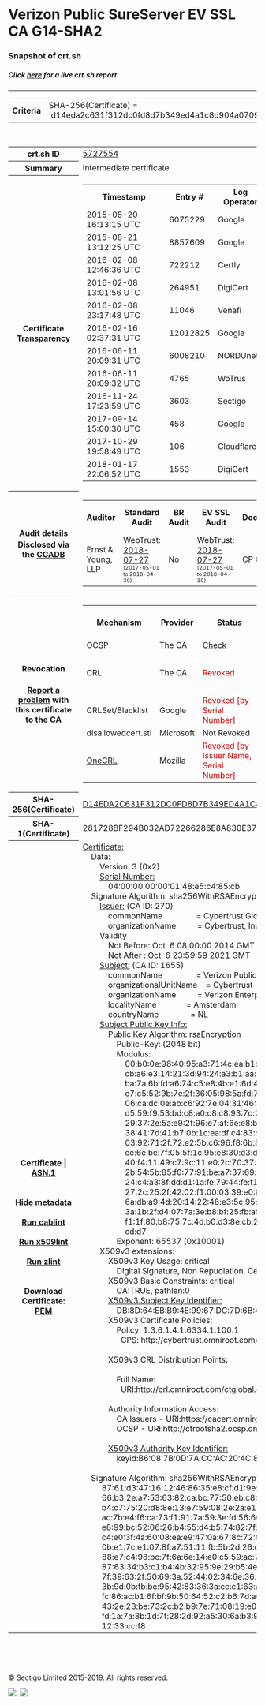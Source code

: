# Verizon Public SureServer EV SSL CA G14-SHA2
### Snapshot of crt.sh
##### Click [here](https://crt.sh/?q=D14EDA2C631F312DC0FD8D7B349ED4A1C8D904A070992D84D33DBFBB14621C42) for a live crt.sh report

---
<!DOCTYPE HTML PUBLIC "-//W3C//DTD HTML 4.0 Transitional//EN">
<HTML>

<BODY>

<TABLE>
  <TR>
    <TH class="outer">Criteria</TH>
    <TD class="outer">SHA-256(Certificate) = 'd14eda2c631f312dc0fd8d7b349ed4a1c8d904a070992d84d33dbfbb14621c42'</TD>
  </TR>
</TABLE>
<BR>
<TABLE>
  <TR>
    <TH class="outer">crt.sh ID</TH>
    <TD class="outer"><A href="?id=5727554">5727554</A></TD>
  </TR>
  <TR>
    <TH class="outer">Summary</TH>
    <TD class="outer">Intermediate certificate</TD>
  </TR>
  <TR>
    <TH class="outer">Certificate<BR>Transparency</TH>
    <TD class="outer">
<TABLE class="options" style="margin-left:0px">
  <TR>
    <TH>Timestamp</TH>
    <TH>Entry #</TH>
    <TH>Log Operator</TH>
    <TH>Log URL</TH>
  </TR>
  <TR>
    <TD>2015-08-20&nbsp; <FONT class="small">16:13:15 UTC</FONT></TD>
    <TD>6075229</TD>
    <TD>Google</TD>
    <TD>https://ct.googleapis.com/rocketeer</TD>
  </TR>
  <TR>
    <TD>2015-08-21&nbsp; <FONT class="small">13:12:25 UTC</FONT></TD>
    <TD>8857609</TD>
    <TD>Google</TD>
    <TD>https://ct.googleapis.com/pilot</TD>
  </TR>
  <TR>
    <TD>2016-02-08&nbsp; <FONT class="small">12:46:36 UTC</FONT></TD>
    <TD>722212</TD>
    <TD>Certly</TD>
    <TD>https://log.certly.io</TD>
  </TR>
  <TR>
    <TD>2016-02-08&nbsp; <FONT class="small">13:01:56 UTC</FONT></TD>
    <TD>264951</TD>
    <TD>DigiCert</TD>
    <TD>https://ct1.digicert-ct.com/log</TD>
  </TR>
  <TR>
    <TD>2016-02-08&nbsp; <FONT class="small">23:17:48 UTC</FONT></TD>
    <TD>11046</TD>
    <TD>Venafi</TD>
    <TD>https://ctlog.api.venafi.com</TD>
  </TR>
  <TR>
    <TD>2016-02-16&nbsp; <FONT class="small">02:37:31 UTC</FONT></TD>
    <TD>12012825</TD>
    <TD>Google</TD>
    <TD>https://ct.googleapis.com/aviator</TD>
  </TR>
  <TR>
    <TD>2016-06-11&nbsp; <FONT class="small">20:09:31 UTC</FONT></TD>
    <TD>6008210</TD>
    <TD>NORDUnet</TD>
    <TD>https://plausible.ct.nordu.net</TD>
  </TR>
  <TR>
    <TD>2016-06-11&nbsp; <FONT class="small">20:09:32 UTC</FONT></TD>
    <TD>4765</TD>
    <TD>WoTrus</TD>
    <TD>https://ctlog.wosign.com</TD>
  </TR>
  <TR>
    <TD>2016-11-24&nbsp; <FONT class="small">17:23:59 UTC</FONT></TD>
    <TD>3603</TD>
    <TD>Sectigo</TD>
    <TD>https://dodo.ct.comodo.com</TD>
  </TR>
  <TR>
    <TD>2017-09-14&nbsp; <FONT class="small">15:00:30 UTC</FONT></TD>
    <TD>458</TD>
    <TD>Google</TD>
    <TD>https://ct.googleapis.com/logs/argon2021</TD>
  </TR>
  <TR>
    <TD>2017-10-29&nbsp; <FONT class="small">19:58:49 UTC</FONT></TD>
    <TD>106</TD>
    <TD>Cloudflare</TD>
    <TD>https://ct.cloudflare.com/logs/nimbus2021</TD>
  </TR>
  <TR>
    <TD>2018-01-17&nbsp; <FONT class="small">22:06:52 UTC</FONT></TD>
    <TD>1553</TD>
    <TD>DigiCert</TD>
    <TD>https://yeti2021.ct.digicert.com/log</TD>
  </TR>
</TABLE>
    </TD>
  </TR>
  <TR>
    <TH class="outer">Audit details<BR>
      <DIV class="small" style="padding-top:3px">Disclosed via the
        <A href="//ccadb-public.secure.force.com/mozilla/PublicAllIntermediateCerts" target="_blank">CCADB</A></DIV>
    </TH>
    <TD class="outer">
<TABLE class="options" style="margin-left:0px">
  <TR>
    <TH>Auditor</TH>
    <TH>Standard Audit</TH>
    <TH>BR Audit</TH>
    <TH>EV SSL Audit</TH>
    <TH>Documents</TH>
    <TH>CCADB</TH>
    <TH>Root Owner / Certificate</TH>
  </TR>
  <TR>
    <TD style="vertical-align:middle">Ernst & Young, LLP</TD>
    <TD>WebTrust:
      <A href="https://bug1479561.bmoattachments.org/attachment.cgi?id=8996060" target="_blank">2018-07-27</A>
      <BR><FONT style="font-size:8pt">(2017-05-01 to 2018-04-30)</FONT></TD>
    <TD>No    <TD>WebTrust:
      <A href="https://bug1479561.bmoattachments.org/attachment.cgi?id=8996061" target="_blank">2018-07-27</A>
      <BR><FONT style="font-size:8pt">(2017-05-01 to 2018-04-30)</FONT></TD>
    <TD>
      <A href="https://secure.omniroot.com/repository/" target="blank">CP</A>
      <A href="https://secure.omniroot.com/repository/" target="blank">CPS</A>
    </TD>
    <TD><A href="//ccadb.force.com/001o000000cdceIAAQ" target="_blank">001o000000cdceIAAQ</A></TD>
    <TD><A href="/?id=60565">DigiCert</A></TD>
  </TR>
</TABLE>
    </TD>
  </TR>
  <TR>
    <TH class="outer">Revocation<BR><BR>
      <DIV class="small" style="padding-top:3px"><A href="?id=5727554&opt=problemreporting">Report a problem</A> with<BR>this certificate to the CA</DIV></TH>
    <TD class="outer">
      <TABLE class="options" style="margin-left:0px">
        <TR>
          <TH>Mechanism</TH>
          <TH>Provider</TH>
          <TH>Status</TH>
          <TH>Revocation Date</TH>
          <TH>Last Observed in CRL</TH>
          <TH>Last Checked <SPAN style="color:#CC0000;vertical-align:middle;font-size:70%;font-weight:normal">(Error)</SPAN></TH>
        </TR>
        <TR>
          <TD>OCSP</TD>
          <TD>The CA</TD>
          <TD><A href="?id=5727554&opt=ocsp">Check</A></TD>
          <TD><SPAN style="color:#888888">?</SPAN></TD>
          <TD><SPAN style="color:#888888">n/a</SPAN></TD>
          <TD><SPAN style="color:#888888">?</SPAN></TD>
        </TR>
        <TR>
          <TD>CRL</TD>
          <TD>The CA</TD>
          <TD><SPAN style="color:#CC0000">Revoked</SPAN></TD><TD>2019-07-26&nbsp; <FONT class="small">16:28:10 UTC</FONT></TD><TD>2019-12-03&nbsp; <FONT class="small">12:40:46 UTC</FONT></TD><TD>2019-12-04&nbsp; <FONT class="small">17:06:55 UTC</FONT></TD>
        </TR>
        <TR>
          <TD>CRLSet/Blacklist</TD>
          <TD>Google</TD>
          <TD><SPAN style="color:#CC0000">Revoked [by Serial Number]</SPAN></TD>
          <TD><SPAN style="color:#888888">n/a</SPAN></TD>
          <TD><SPAN style="color:#888888">n/a</SPAN></TD>
          <TD><SPAN style="color:#888888">n/a</SPAN></TD>
        </TR>
        <TR>
          <TD>disallowedcert.stl</TD>
          <TD>Microsoft</TD>
          <TD>Not Revoked</TD>
          <TD><SPAN style="color:#888888">n/a</SPAN></TD>
          <TD><SPAN style="color:#888888">n/a</SPAN></TD>
          <TD><SPAN style="color:#888888">n/a</SPAN></TD>
        </TR>
        <TR>
          <TD><A href="/mozilla-onecrl" target="_blank">OneCRL</A></TD>
          <TD>Mozilla</TD>
          <TD><SPAN style="color:#CC0000">Revoked [by Issuer Name, Serial Number]</SPAN></TD><TD><SPAN style="color:#888888">Unknown</SPAN></TD>
          <TD><SPAN style="color:#888888">n/a</SPAN></TD>
          <TD><SPAN style="color:#888888">n/a</SPAN></TD>
        </TR>
      </TABLE>
    </TD>
  </TR>
  <TR>
    <TH class="outer">SHA-256(Certificate)</TH>
    <TD class="outer"><A href="//censys.io/certificates/d14eda2c631f312dc0fd8d7b349ed4a1c8d904a070992d84d33dbfbb14621c42">D14EDA2C631F312DC0FD8D7B349ED4A1C8D904A070992D84D33DBFBB14621C42</A></TD>
  </TR>
  <TR>
    <TH class="outer">SHA-1(Certificate)</TH>
    <TD class="outer">281728BF294B032AD72266286E8A830E3797E33A</TD>
  </TR>
  <TR>
    <TH class="outer">Certificate | <A href="?asn1=5727554">ASN.1</A>
      <SPAN class="small"><BR>
      <BR><BR><A href="?id=5727554&opt=nometadata">Hide metadata</A>
      <BR><BR><A href="?id=5727554&opt=cablint">Run cablint</A>
      <BR><BR><A href="?id=5727554&opt=x509lint">Run x509lint</A>
      <BR><BR><A href="?id=5727554&opt=zlint">Run zlint</A>
      <BR><BR><BR>Download Certificate: <A href="?d=5727554">PEM</A>
      </SPAN>
    </TH>
    <TD class="text"><A href="?d=5727554">Certificate:</A><BR>&nbsp;&nbsp;&nbsp;&nbsp;Data:<BR>&nbsp;&nbsp;&nbsp;&nbsp;&nbsp;&nbsp;&nbsp;&nbsp;Version:&nbsp;3&nbsp;(0x2)<BR>&nbsp;&nbsp;&nbsp;&nbsp;&nbsp;&nbsp;&nbsp;&nbsp;<A href="?serial=04000000000148e5c485cb">Serial&nbsp;Number:</A><BR>&nbsp;&nbsp;&nbsp;&nbsp;&nbsp;&nbsp;&nbsp;&nbsp;&nbsp;&nbsp;&nbsp;&nbsp;04:00:00:00:00:01:48:e5:c4:85:cb<BR>&nbsp;&nbsp;&nbsp;&nbsp;Signature&nbsp;Algorithm:&nbsp;sha256WithRSAEncryption<BR>&nbsp;&nbsp;&nbsp;&nbsp;&nbsp;&nbsp;&nbsp;&nbsp;<A href="?caid=270">Issuer:</A> <SPAN class="small">(CA ID: 270)</SPAN><BR>&nbsp;&nbsp;&nbsp;&nbsp;&nbsp;&nbsp;&nbsp;&nbsp;&nbsp;&nbsp;&nbsp;&nbsp;commonName&nbsp;&nbsp;&nbsp;&nbsp;&nbsp;&nbsp;&nbsp;&nbsp;&nbsp;&nbsp;&nbsp;&nbsp;&nbsp;&nbsp;&nbsp;&nbsp;=&nbsp;Cybertrust&nbsp;Global&nbsp;Root<BR>&nbsp;&nbsp;&nbsp;&nbsp;&nbsp;&nbsp;&nbsp;&nbsp;&nbsp;&nbsp;&nbsp;&nbsp;organizationName&nbsp;&nbsp;&nbsp;&nbsp;&nbsp;&nbsp;&nbsp;&nbsp;&nbsp;&nbsp;=&nbsp;Cybertrust,&nbsp;Inc<BR>&nbsp;&nbsp;&nbsp;&nbsp;&nbsp;&nbsp;&nbsp;&nbsp;Validity<BR>&nbsp;&nbsp;&nbsp;&nbsp;&nbsp;&nbsp;&nbsp;&nbsp;&nbsp;&nbsp;&nbsp;&nbsp;Not&nbsp;Before:&nbsp;Oct&nbsp;&nbsp;6&nbsp;08:00:00&nbsp;2014&nbsp;GMT<BR>&nbsp;&nbsp;&nbsp;&nbsp;&nbsp;&nbsp;&nbsp;&nbsp;&nbsp;&nbsp;&nbsp;&nbsp;Not&nbsp;After&nbsp;:&nbsp;Oct&nbsp;&nbsp;6&nbsp;23:59:59&nbsp;2021&nbsp;GMT<BR>&nbsp;&nbsp;&nbsp;&nbsp;&nbsp;&nbsp;&nbsp;&nbsp;<A href="?caid=1655">Subject:</A> <SPAN class="small">(CA ID: 1655)</SPAN><BR>&nbsp;&nbsp;&nbsp;&nbsp;&nbsp;&nbsp;&nbsp;&nbsp;&nbsp;&nbsp;&nbsp;&nbsp;commonName&nbsp;&nbsp;&nbsp;&nbsp;&nbsp;&nbsp;&nbsp;&nbsp;&nbsp;&nbsp;&nbsp;&nbsp;&nbsp;&nbsp;&nbsp;&nbsp;=&nbsp;Verizon&nbsp;Public&nbsp;SureServer&nbsp;EV&nbsp;SSL&nbsp;CA&nbsp;G14-SHA2<BR>&nbsp;&nbsp;&nbsp;&nbsp;&nbsp;&nbsp;&nbsp;&nbsp;&nbsp;&nbsp;&nbsp;&nbsp;organizationalUnitName&nbsp;&nbsp;&nbsp;&nbsp;=&nbsp;Cybertrust<BR>&nbsp;&nbsp;&nbsp;&nbsp;&nbsp;&nbsp;&nbsp;&nbsp;&nbsp;&nbsp;&nbsp;&nbsp;organizationName&nbsp;&nbsp;&nbsp;&nbsp;&nbsp;&nbsp;&nbsp;&nbsp;&nbsp;&nbsp;=&nbsp;Verizon&nbsp;Enterprise&nbsp;Solutions<BR>&nbsp;&nbsp;&nbsp;&nbsp;&nbsp;&nbsp;&nbsp;&nbsp;&nbsp;&nbsp;&nbsp;&nbsp;localityName&nbsp;&nbsp;&nbsp;&nbsp;&nbsp;&nbsp;&nbsp;&nbsp;&nbsp;&nbsp;&nbsp;&nbsp;&nbsp;&nbsp;=&nbsp;Amsterdam<BR>&nbsp;&nbsp;&nbsp;&nbsp;&nbsp;&nbsp;&nbsp;&nbsp;&nbsp;&nbsp;&nbsp;&nbsp;countryName&nbsp;&nbsp;&nbsp;&nbsp;&nbsp;&nbsp;&nbsp;&nbsp;&nbsp;&nbsp;&nbsp;&nbsp;&nbsp;&nbsp;&nbsp;=&nbsp;NL<BR>&nbsp;&nbsp;&nbsp;&nbsp;&nbsp;&nbsp;&nbsp;&nbsp;<A href="?spkisha256=a735a20ae7787c7c5169abfa327ea1166bbb9d504ccbd0e2aabf27fe5dffa011">Subject&nbsp;Public&nbsp;Key&nbsp;Info:</A><BR>&nbsp;&nbsp;&nbsp;&nbsp;&nbsp;&nbsp;&nbsp;&nbsp;&nbsp;&nbsp;&nbsp;&nbsp;Public&nbsp;Key&nbsp;Algorithm:&nbsp;rsaEncryption<BR>&nbsp;&nbsp;&nbsp;&nbsp;&nbsp;&nbsp;&nbsp;&nbsp;&nbsp;&nbsp;&nbsp;&nbsp;&nbsp;&nbsp;&nbsp;&nbsp;Public-Key:&nbsp;(2048&nbsp;bit)<BR>&nbsp;&nbsp;&nbsp;&nbsp;&nbsp;&nbsp;&nbsp;&nbsp;&nbsp;&nbsp;&nbsp;&nbsp;&nbsp;&nbsp;&nbsp;&nbsp;Modulus:<BR>&nbsp;&nbsp;&nbsp;&nbsp;&nbsp;&nbsp;&nbsp;&nbsp;&nbsp;&nbsp;&nbsp;&nbsp;&nbsp;&nbsp;&nbsp;&nbsp;&nbsp;&nbsp;&nbsp;&nbsp;00:b0:0e:98:40:95:a3:71:4c:ea:b1:84:50:29:a2:<BR>&nbsp;&nbsp;&nbsp;&nbsp;&nbsp;&nbsp;&nbsp;&nbsp;&nbsp;&nbsp;&nbsp;&nbsp;&nbsp;&nbsp;&nbsp;&nbsp;&nbsp;&nbsp;&nbsp;&nbsp;cb:a6:e3:14:21:3d:94:24:a3:b1:aa:2b:e4:fa:49:<BR>&nbsp;&nbsp;&nbsp;&nbsp;&nbsp;&nbsp;&nbsp;&nbsp;&nbsp;&nbsp;&nbsp;&nbsp;&nbsp;&nbsp;&nbsp;&nbsp;&nbsp;&nbsp;&nbsp;&nbsp;ba:7a:6b:fd:a6:74:c5:e8:4b:e1:6d:46:f1:6a:96:<BR>&nbsp;&nbsp;&nbsp;&nbsp;&nbsp;&nbsp;&nbsp;&nbsp;&nbsp;&nbsp;&nbsp;&nbsp;&nbsp;&nbsp;&nbsp;&nbsp;&nbsp;&nbsp;&nbsp;&nbsp;e7:c5:52:9b:7e:2f:36:05:98:5a:fd:71:e6:a1:ca:<BR>&nbsp;&nbsp;&nbsp;&nbsp;&nbsp;&nbsp;&nbsp;&nbsp;&nbsp;&nbsp;&nbsp;&nbsp;&nbsp;&nbsp;&nbsp;&nbsp;&nbsp;&nbsp;&nbsp;&nbsp;06:ca:dc:0e:ab:c6:92:7e:04:31:46:4a:27:2e:11:<BR>&nbsp;&nbsp;&nbsp;&nbsp;&nbsp;&nbsp;&nbsp;&nbsp;&nbsp;&nbsp;&nbsp;&nbsp;&nbsp;&nbsp;&nbsp;&nbsp;&nbsp;&nbsp;&nbsp;&nbsp;d5:59:f9:53:bd:c8:a0:c8:c8:93:7c:29:b8:2f:a8:<BR>&nbsp;&nbsp;&nbsp;&nbsp;&nbsp;&nbsp;&nbsp;&nbsp;&nbsp;&nbsp;&nbsp;&nbsp;&nbsp;&nbsp;&nbsp;&nbsp;&nbsp;&nbsp;&nbsp;&nbsp;29:37:2e:5a:e9:2f:96:e7:af:6e:e8:bb:d7:61:d1:<BR>&nbsp;&nbsp;&nbsp;&nbsp;&nbsp;&nbsp;&nbsp;&nbsp;&nbsp;&nbsp;&nbsp;&nbsp;&nbsp;&nbsp;&nbsp;&nbsp;&nbsp;&nbsp;&nbsp;&nbsp;38:41:7d:41:b7:0b:1c:ea:df:c4:83:c8:c8:42:a1:<BR>&nbsp;&nbsp;&nbsp;&nbsp;&nbsp;&nbsp;&nbsp;&nbsp;&nbsp;&nbsp;&nbsp;&nbsp;&nbsp;&nbsp;&nbsp;&nbsp;&nbsp;&nbsp;&nbsp;&nbsp;03:92:71:2f:72:e2:5b:c6:96:f8:6b:8d:05:af:8e:<BR>&nbsp;&nbsp;&nbsp;&nbsp;&nbsp;&nbsp;&nbsp;&nbsp;&nbsp;&nbsp;&nbsp;&nbsp;&nbsp;&nbsp;&nbsp;&nbsp;&nbsp;&nbsp;&nbsp;&nbsp;ee:6e:be:7f:05:5f:1c:95:e8:30:d3:da:2b:e2:0c:<BR>&nbsp;&nbsp;&nbsp;&nbsp;&nbsp;&nbsp;&nbsp;&nbsp;&nbsp;&nbsp;&nbsp;&nbsp;&nbsp;&nbsp;&nbsp;&nbsp;&nbsp;&nbsp;&nbsp;&nbsp;40:f4:11:49:c7:9c:11:e0:2c:70:37:4b:17:2e:c7:<BR>&nbsp;&nbsp;&nbsp;&nbsp;&nbsp;&nbsp;&nbsp;&nbsp;&nbsp;&nbsp;&nbsp;&nbsp;&nbsp;&nbsp;&nbsp;&nbsp;&nbsp;&nbsp;&nbsp;&nbsp;2b:54:5b:85:f0:77:91:be:a7:37:69:fd:e8:5e:81:<BR>&nbsp;&nbsp;&nbsp;&nbsp;&nbsp;&nbsp;&nbsp;&nbsp;&nbsp;&nbsp;&nbsp;&nbsp;&nbsp;&nbsp;&nbsp;&nbsp;&nbsp;&nbsp;&nbsp;&nbsp;24:c4:a3:8f:dd:d1:1a:fe:79:44:fe:f1:77:0b:e1:<BR>&nbsp;&nbsp;&nbsp;&nbsp;&nbsp;&nbsp;&nbsp;&nbsp;&nbsp;&nbsp;&nbsp;&nbsp;&nbsp;&nbsp;&nbsp;&nbsp;&nbsp;&nbsp;&nbsp;&nbsp;27:2c:25:2f:42:02:f1:00:03:39:e0:81:8e:5e:63:<BR>&nbsp;&nbsp;&nbsp;&nbsp;&nbsp;&nbsp;&nbsp;&nbsp;&nbsp;&nbsp;&nbsp;&nbsp;&nbsp;&nbsp;&nbsp;&nbsp;&nbsp;&nbsp;&nbsp;&nbsp;6a:db:a9:4d:20:14:22:48:e3:5c:95:eb:1b:5f:fa:<BR>&nbsp;&nbsp;&nbsp;&nbsp;&nbsp;&nbsp;&nbsp;&nbsp;&nbsp;&nbsp;&nbsp;&nbsp;&nbsp;&nbsp;&nbsp;&nbsp;&nbsp;&nbsp;&nbsp;&nbsp;3a:1b:2f:d4:07:7a:3e:b8:bf:25:fb:a5:48:d5:25:<BR>&nbsp;&nbsp;&nbsp;&nbsp;&nbsp;&nbsp;&nbsp;&nbsp;&nbsp;&nbsp;&nbsp;&nbsp;&nbsp;&nbsp;&nbsp;&nbsp;&nbsp;&nbsp;&nbsp;&nbsp;f1:1f:80:b8:75:7c:4d:b0:d3:8e:cb:20:c9:44:13:<BR>&nbsp;&nbsp;&nbsp;&nbsp;&nbsp;&nbsp;&nbsp;&nbsp;&nbsp;&nbsp;&nbsp;&nbsp;&nbsp;&nbsp;&nbsp;&nbsp;&nbsp;&nbsp;&nbsp;&nbsp;cd:d7<BR>&nbsp;&nbsp;&nbsp;&nbsp;&nbsp;&nbsp;&nbsp;&nbsp;&nbsp;&nbsp;&nbsp;&nbsp;&nbsp;&nbsp;&nbsp;&nbsp;Exponent:&nbsp;65537&nbsp;(0x10001)<BR>&nbsp;&nbsp;&nbsp;&nbsp;&nbsp;&nbsp;&nbsp;&nbsp;X509v3&nbsp;extensions:<BR>&nbsp;&nbsp;&nbsp;&nbsp;&nbsp;&nbsp;&nbsp;&nbsp;&nbsp;&nbsp;&nbsp;&nbsp;X509v3&nbsp;Key&nbsp;Usage:&nbsp;critical<BR>&nbsp;&nbsp;&nbsp;&nbsp;&nbsp;&nbsp;&nbsp;&nbsp;&nbsp;&nbsp;&nbsp;&nbsp;&nbsp;&nbsp;&nbsp;&nbsp;Digital&nbsp;Signature,&nbsp;Non&nbsp;Repudiation,&nbsp;Certificate&nbsp;Sign,&nbsp;CRL&nbsp;Sign<BR>&nbsp;&nbsp;&nbsp;&nbsp;&nbsp;&nbsp;&nbsp;&nbsp;&nbsp;&nbsp;&nbsp;&nbsp;X509v3&nbsp;Basic&nbsp;Constraints:&nbsp;critical<BR>&nbsp;&nbsp;&nbsp;&nbsp;&nbsp;&nbsp;&nbsp;&nbsp;&nbsp;&nbsp;&nbsp;&nbsp;&nbsp;&nbsp;&nbsp;&nbsp;CA:TRUE,&nbsp;pathlen:0<BR>&nbsp;&nbsp;&nbsp;&nbsp;&nbsp;&nbsp;&nbsp;&nbsp;&nbsp;&nbsp;&nbsp;&nbsp;<A href="?ski=db8d64ebb94e9967dc7d6b4533d6eae63abb9dec">X509v3&nbsp;Subject&nbsp;Key&nbsp;Identifier:</A><BR>&nbsp;&nbsp;&nbsp;&nbsp;&nbsp;&nbsp;&nbsp;&nbsp;&nbsp;&nbsp;&nbsp;&nbsp;&nbsp;&nbsp;&nbsp;&nbsp;DB:8D:64:EB:B9:4E:99:67:DC:7D:6B:45:33:D6:EA:E6:3A:BB:9D:EC<BR>&nbsp;&nbsp;&nbsp;&nbsp;&nbsp;&nbsp;&nbsp;&nbsp;&nbsp;&nbsp;&nbsp;&nbsp;X509v3&nbsp;Certificate&nbsp;Policies:&nbsp;<BR>&nbsp;&nbsp;&nbsp;&nbsp;&nbsp;&nbsp;&nbsp;&nbsp;&nbsp;&nbsp;&nbsp;&nbsp;&nbsp;&nbsp;&nbsp;&nbsp;Policy:&nbsp;1.3.6.1.4.1.6334.1.100.1<BR>&nbsp;&nbsp;&nbsp;&nbsp;&nbsp;&nbsp;&nbsp;&nbsp;&nbsp;&nbsp;&nbsp;&nbsp;&nbsp;&nbsp;&nbsp;&nbsp;&nbsp;&nbsp;CPS:&nbsp;http://cybertrust.omniroot.com/repository<BR><BR>&nbsp;&nbsp;&nbsp;&nbsp;&nbsp;&nbsp;&nbsp;&nbsp;&nbsp;&nbsp;&nbsp;&nbsp;X509v3&nbsp;CRL&nbsp;Distribution&nbsp;Points:&nbsp;<BR><BR>&nbsp;&nbsp;&nbsp;&nbsp;&nbsp;&nbsp;&nbsp;&nbsp;&nbsp;&nbsp;&nbsp;&nbsp;&nbsp;&nbsp;&nbsp;&nbsp;Full&nbsp;Name:<BR>&nbsp;&nbsp;&nbsp;&nbsp;&nbsp;&nbsp;&nbsp;&nbsp;&nbsp;&nbsp;&nbsp;&nbsp;&nbsp;&nbsp;&nbsp;&nbsp;&nbsp;&nbsp;URI:http://crl.omniroot.com/ctglobal.crl<BR><BR>&nbsp;&nbsp;&nbsp;&nbsp;&nbsp;&nbsp;&nbsp;&nbsp;&nbsp;&nbsp;&nbsp;&nbsp;Authority&nbsp;Information&nbsp;Access:&nbsp;<BR>&nbsp;&nbsp;&nbsp;&nbsp;&nbsp;&nbsp;&nbsp;&nbsp;&nbsp;&nbsp;&nbsp;&nbsp;&nbsp;&nbsp;&nbsp;&nbsp;CA&nbsp;Issuers&nbsp;-&nbsp;URI:https://cacert.omniroot.com/CybertrustGlobalRoot_rs.crt<BR>&nbsp;&nbsp;&nbsp;&nbsp;&nbsp;&nbsp;&nbsp;&nbsp;&nbsp;&nbsp;&nbsp;&nbsp;&nbsp;&nbsp;&nbsp;&nbsp;OCSP&nbsp;-&nbsp;URI:http://ctrootsha2.ocsp.omniroot.com<BR><BR>&nbsp;&nbsp;&nbsp;&nbsp;&nbsp;&nbsp;&nbsp;&nbsp;&nbsp;&nbsp;&nbsp;&nbsp;<A href="?ski=b6087b0d7accac204c8656325ecfab6e852d7057">X509v3&nbsp;Authority&nbsp;Key&nbsp;Identifier:</A><BR>&nbsp;&nbsp;&nbsp;&nbsp;&nbsp;&nbsp;&nbsp;&nbsp;&nbsp;&nbsp;&nbsp;&nbsp;&nbsp;&nbsp;&nbsp;&nbsp;keyid:B6:08:7B:0D:7A:CC:AC:20:4C:86:56:32:5E:CF:AB:6E:85:2D:70:57<BR><BR>&nbsp;&nbsp;&nbsp;&nbsp;Signature&nbsp;Algorithm:&nbsp;sha256WithRSAEncryption<BR>&nbsp;&nbsp;&nbsp;&nbsp;&nbsp;&nbsp;&nbsp;&nbsp;&nbsp;87:61:d3:47:16:12:46:86:35:e8:cf:d1:9e:3a:78:8f:0e:e6:<BR>&nbsp;&nbsp;&nbsp;&nbsp;&nbsp;&nbsp;&nbsp;&nbsp;&nbsp;66:b3:2e:a7:53:63:82:ca:bc:77:50:eb:c8:05:53:c3:2b:82:<BR>&nbsp;&nbsp;&nbsp;&nbsp;&nbsp;&nbsp;&nbsp;&nbsp;&nbsp;b4:c7:75:20:d8:8e:13:e7:59:08:2e:2a:e1:54:1d:2e:5a:e5:<BR>&nbsp;&nbsp;&nbsp;&nbsp;&nbsp;&nbsp;&nbsp;&nbsp;&nbsp;ac:7b:e4:f6:ca:73:f1:91:7a:59:3e:fd:56:60:2f:0e:14:8f:<BR>&nbsp;&nbsp;&nbsp;&nbsp;&nbsp;&nbsp;&nbsp;&nbsp;&nbsp;e8:99:bc:52:06:26:b4:55:d4:b5:74:82:7f:d6:22:b8:43:91:<BR>&nbsp;&nbsp;&nbsp;&nbsp;&nbsp;&nbsp;&nbsp;&nbsp;&nbsp;c4:e0:3f:4a:60:08:ea:e9:47:0a:67:8c:72:08:af:ea:7d:ab:<BR>&nbsp;&nbsp;&nbsp;&nbsp;&nbsp;&nbsp;&nbsp;&nbsp;&nbsp;0b:e1:7c:e1:07:8f:a7:51:11:fb:5b:2d:26:db:d5:c2:a7:fa:<BR>&nbsp;&nbsp;&nbsp;&nbsp;&nbsp;&nbsp;&nbsp;&nbsp;&nbsp;88:e7:c4:98:bc:7f:6a:6e:14:e0:c5:59:ac:79:06:50:b1:3d:<BR>&nbsp;&nbsp;&nbsp;&nbsp;&nbsp;&nbsp;&nbsp;&nbsp;&nbsp;87:63:34:b3:c1:b4:4b:32:95:9e:29:b5:4e:45:7b:26:7e:95:<BR>&nbsp;&nbsp;&nbsp;&nbsp;&nbsp;&nbsp;&nbsp;&nbsp;&nbsp;7f:39:63:2f:50:69:3a:52:44:02:34:6e:36:d6:60:19:fa:8c:<BR>&nbsp;&nbsp;&nbsp;&nbsp;&nbsp;&nbsp;&nbsp;&nbsp;&nbsp;3b:9d:0b:fb:be:95:42:83:36:3a:cc:c1:63:ae:44:7a:02:38:<BR>&nbsp;&nbsp;&nbsp;&nbsp;&nbsp;&nbsp;&nbsp;&nbsp;&nbsp;fc:86:ac:b1:6f:bf:9b:50:64:52:c2:b6:7d:a0:86:a8:d1:1f:<BR>&nbsp;&nbsp;&nbsp;&nbsp;&nbsp;&nbsp;&nbsp;&nbsp;&nbsp;43:2e:23:be:73:2c:b2:b9:7e:71:08:19:e0:ea:48:d0:b2:62:<BR>&nbsp;&nbsp;&nbsp;&nbsp;&nbsp;&nbsp;&nbsp;&nbsp;&nbsp;fd:1a:7a:8b:1d:7f:28:2d:92:a5:30:6a:b3:97:a2:69:b0:c8:<BR>&nbsp;&nbsp;&nbsp;&nbsp;&nbsp;&nbsp;&nbsp;&nbsp;&nbsp;12:33:cc:f8<BR>    </TD>
  </TR>
</TABLE>

  <BR><BR><BR>

  <P class="copyright">&copy; Sectigo Limited 2015-2019. All rights reserved.</P>
  <DIV>
    <A href="https://sectigo.com/"><IMG src="/sectigo_s.png"></A>
    &nbsp;<A href="https://github.com/crtsh"><IMG src="/GitHub-Mark-32px.png"></A>
  </DIV>
</BODY>
</HTML>
